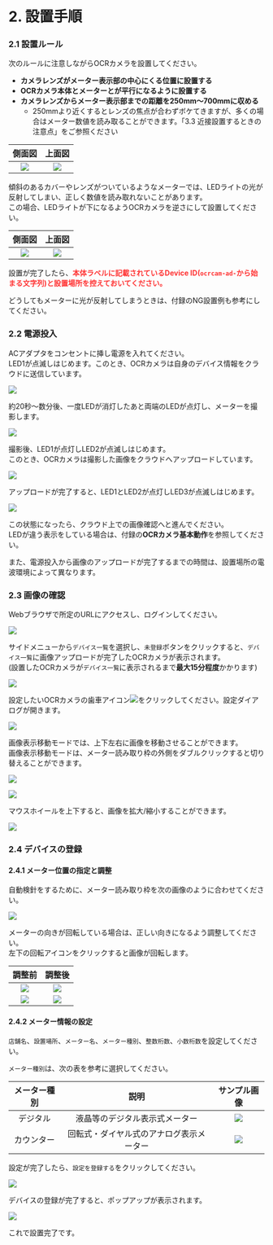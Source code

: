 # 2. 設置手順

### 2.1 設置ルール

次のルールに注意しながらOCRカメラを設置してください。

- **カメラレンズがメーター表示部の中心にくる位置に設置する**
- **OCRカメラ本体とメーターとが平行になるように設置する**
- **カメラレンズからメーター表示部までの距離を250mm〜700mmに収める**
  - 250mmより近くするとレンズの焦点が合わずボケてきますが、多くの場合はメーター数値を読み取ることができます。「3.3 近接設置するときの注意点」をご参照ください

|側面図|上面図|
|:----:|:----:|
|![](img/ocrcam_installation_watermeter_analog_a.png)|![](img/ocrcam_installation_watermeter_analog_b.png)|

傾斜のあるカバーやレンズがついているようなメーターでは、LEDライトの光が反射してしまい、正しく数値を読み取れないことがあります。  
この場合、LEDライトが下になるようOCRカメラを逆さにして設置してください。

|側面図|上面図|
|:----:|:----:|
|![](img/ocrcam_installation_watermeter_digital_a.png)|![](img/ocrcam_installation_watermeter_digital_b.png)|

設置が完了したら、<span style="color: #ff3333; ">**本体ラベルに記載されているDevice ID(``ocrcam-ad-``から始まる文字列)と設置場所を控えておいてください。**

どうしてもメーターに光が反射してしまうときは、付録のNG設置例も参考にしてください。

<div style="page-break-before:always"></div>

### 2.2 電源投入

ACアダプタをコンセントに挿し電源を入れてください。  
LED1が点滅しはじめます。このとき、OCRカメラは自身のデバイス情報をクラウドに送信しています。


![](img/ocrcam_progress_1.png)

約20秒〜数分後、一度LEDが消灯したあと両端のLEDが点灯し、メーターを撮影します。  

![](img/ocrcam_progress_capture.png)


撮影後、LED1が点灯しLED2が点滅しはじめます。  
このとき、OCRカメラは撮影した画像をクラウドへアップロードしています。  

![](img/ocrcam_progress_2.png)

<div style="page-break-before:always"></div>

アップロードが完了すると、LED1とLED2が点灯しLED3が点滅しはじめます。  

![](img/ocrcam_progress_3.png)

この状態になったら、クラウド上での画像確認へと進んでください。  
LEDが違う表示をしている場合は、付録の**OCRカメラ基本動作**を参照してください。

また、電源投入から画像のアップロードが完了するまでの時間は、設置場所の電波環境によって異なります。

<div style="page-break-before:always"></div>

### 2.3 画像の確認

Webブラウザで所定のURLにアクセスし、ログインしてください。

![](img/cloud_home.png)

<div style="page-break-before:always"></div>

サイドメニューから``デバイス一覧``を選択し、``未登録``ボタンをクリックすると、``デバイス一覧``に画像アップロードが完了したOCRカメラが表示されます。  
(設置したOCRカメラが``デバイス一覧``に表示されるまで**最大15分程度**かかります)

![](img/cloud_add_device_img_view_a.png)

設定したいOCRカメラの歯車アイコン![](img/meter_list_setting_btn.png)をクリックしてください。設定ダイアログが開きます。

![](img/cloud_add_device_img_view_b.png)

<div style="page-break-before:always"></div>

画像表示移動モードでは、上下左右に画像を移動させることができます。  
画像表示移動モードは、メーター読み取り枠の外側をダブルクリックすると切り替えることができます。  

![](img/cloud_add_device_img_move_a.png)

![](img/cloud_add_device_img_move_b.png)

マウスホイールを上下すると、画像を拡大/縮小することができます。

![](img/cloud_add_device_img_scale.png)

<div style="page-break-before:always"></div>

### 2.4 デバイスの登録

#### 2.4.1 メーター位置の指定と調整

自動検針をするために、メーター読み取り枠を次の画像のように合わせてください。

![](img/cloud_add_device_read_frame.png)

メーターの向きが回転している場合は、正しい向きになるよう調整してください。  
左下の回転アイコンをクリックすると画像が回転します。

|調整前|調整後|
|:----:|:----:|
|![](img/cloud_rotate_side_ng.png)|![](img/cloud_rotate_side_ok.png)|
|![](img/cloud_rotate_updown_ng.png)|![](img/cloud_rotate_updown_ok.png)|

<div style="page-break-before:always"></div>

#### 2.4.2 メーター情報の設定

``店舗名``、``設置場所``、``メーター名``、``メーター種別``、``整数桁数``、``小数桁数``を設定してください。  

``メーター種別``は、次の表を参考に選択してください。

|メーター種別|説明|サンプル画像|
|:----------:|:--:|:----------:|
|デジタル|液晶等のデジタル表示式メーター|![](img/cloud_digital_meter.png)|
|カウンター|回転式・ダイヤル式のアナログ表示メーター|![](img/cloud_counter_meter.png)|

設定が完了したら、``設定を登録する``をクリックしてください。

![](img/cloud_add_device_register.png)

デバイスの登録が完了すると、ポップアップが表示されます。

![](img/cloud_add_device_register_ok.png)

これで設置完了です。
